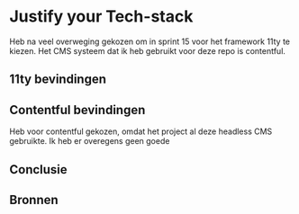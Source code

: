 # Justify your Tech-stack
Heb na veel overweging gekozen om in sprint 15 voor het framework 11ty te kiezen. Het CMS systeem dat ik heb gebruikt voor deze repo is contentful.

## 11ty bevindingen

## Contentful bevindingen
Heb voor contentful gekozen, omdat het project al deze headless CMS gebruikte.
Ik heb er overegens geen goede 


## Conclusie


## Bronnen

